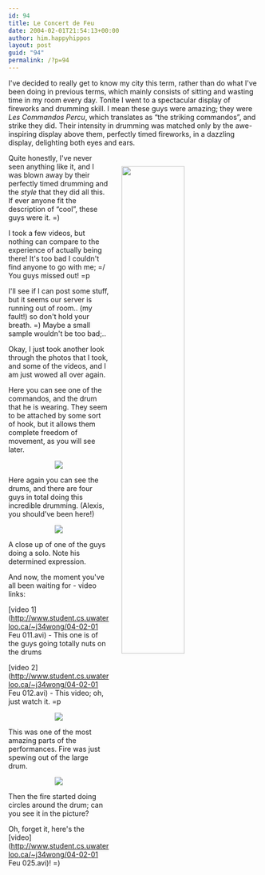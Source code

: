 ```yaml
---
id: 94
title: Le Concert de Feu
date: 2004-02-01T21:54:13+00:00
author: him.happyhippos
layout: post
guid: "94"
permalink: /?p=94
---
```

I've decided to really get to know my city this term, rather than do what I've been doing in previous terms, which mainly consists of sitting and wasting time in my room every day. Tonite I went to a spectacular display of fireworks and drumming skill. I mean these guys were amazing; they were _Les Commandos Percu_, which translates as &#8220;the striking commandos&#8221;, and strike they did. Their intensity in drumming was matched only by the awe-inspiring display above them, perfectly timed fireworks, in a dazzling display, delighting both eyes and ears.

<img src="../images/04-02-01 Feu 005.jpg" width="50%" height="50%" style="float: right; margin: 25px" />
  


Quite honestly, I've never seen anything like it, and I was blown away by their perfectly timed drumming and the _style_ that they did all this. If ever anyone fit the description of &#8220;cool&#8221;, these guys were it. =)
  
  
I took a few videos, but nothing can compare to the experience of actually being there! It's too bad I couldn't find anyone to go with me; =/ You guys missed out! =p 

I'll see if I can post some stuff, but it seems our server is running out of room.. (my fault!) so don't hold your breath. =) Maybe a small sample wouldn't be too bad;..

Okay, I just took another look through the photos that I took, and some of the videos, and I am just wowed all over again. 

Here you can see one of the commandos, and the drum that he is wearing. They seem to be attached by some sort of hook, but it allows them complete freedom of movement, as you will see later.



<p align="center">
  <img src="../images/04-02-01 Feu 010.jpg" />
</p>

Here again you can see the drums, and there are four guys in total doing this incredible drumming. (Alexis, you should've been here!)
  


<p align="center">
  <img src="../images/04-02-01 Feu 017.jpg" />
</p>

A close up of one of the guys doing a solo. Note his determined expression.

And now, the moment you've all been waiting for - video links:
  
  
[video 1](http://www.student.cs.uwaterloo.ca/~j34wong/04-02-01 Feu 011.avi) - This one is of the guys going totally nuts on the drums
  
  
[video 2](http://www.student.cs.uwaterloo.ca/~j34wong/04-02-01 Feu 012.avi) - This video; oh, just watch it. =p

<p align="center">
  <img src="../images/04-02-01 Feu 024.jpg" />
</p>

This was one of the most amazing parts of the performances. Fire was just spewing out of the large drum.
  


<p align="center">
  <img src="../images/04-02-01 Feu 027.jpg" />
</p>

Then the fire started doing circles around the drum; can you see it in the picture?
  
  
Oh, forget it, here's the [video](http://www.student.cs.uwaterloo.ca/~j34wong/04-02-01 Feu 025.avi)! =)